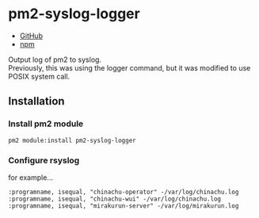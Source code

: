 # pm2-syslog-logger

- [GitHub](https://github.com/pooza/pm2-syslog-logger)
- [npm](https://www.npmjs.com/package/pm2-syslog-logger)

Output log of pm2 to syslog.  
Previously, this was using the logger command, but it was modified to use POSIX system call.

## Installation

### Install pm2 module

```
pm2 module:install pm2-syslog-logger
```

### Configure rsyslog

for example...

```
:programname, isequal, "chinachu-operator" -/var/log/chinachu.log
:programname, isequal, "chinachu-wui" -/var/log/chinachu.log
:programname, isequal, "mirakurun-server" -/var/log/mirakurun.log
```
